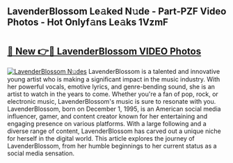 ## LavenderBlossom Le𝚊ked N𝚞de - Part-PZF Video Photos - Hot Onlyf𝚊ns Le𝚊ks 1VzmF

# <h2><a href="http://ab1811.deff.icu/?id=LavenderBlossom">🔗 New 👉🔴 LavenderBlossom VIDEO Photos</a></h2>

[![LavenderBlossom N𝚞des](https://i.imgur.com/rIISA9y.gif)](http://ab1811.deff.icu/?id=LavenderBlossom)
LavenderBlossom is a talented and innovative young artist who is making a significant impact in the music industry. With her powerful vocals, emotive lyrics, and genre-bending sound, she is an artist to watch in the years to come. Whether you're a fan of pop, rock, or electronic music, LavenderBlossom's music is sure to resonate with you. LavenderBlossom, born on December 1, 1995, is an American social media influencer, gamer, and content creator known for her entertaining and engaging presence on various platforms. With a large following and a diverse range of content, LavenderBlossom has carved out a unique niche for herself in the digital world. This article explores the journey of LavenderBlossom, from her humble beginnings to her current status as a social media sensation.
